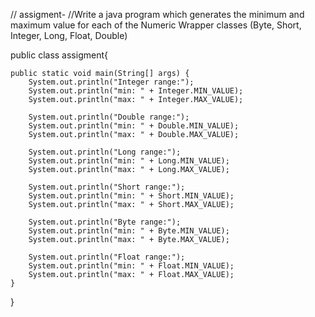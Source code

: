 // assigment-
//Write a java program which generates the minimum and maximum value for each of the Numeric Wrapper classes (Byte, Short, Integer, Long, Float, Double)


public class assigment{

	public static void main(String[] args) {
		System.out.println("Integer range:");
		System.out.println("min: " + Integer.MIN_VALUE);
		System.out.println("max: " + Integer.MAX_VALUE);

		System.out.println("Double range:");
		System.out.println("min: " + Double.MIN_VALUE);
		System.out.println("max: " + Double.MAX_VALUE);

		System.out.println("Long range:");
		System.out.println("min: " + Long.MIN_VALUE);
		System.out.println("max: " + Long.MAX_VALUE);

		System.out.println("Short range:");
		System.out.println("min: " + Short.MIN_VALUE);
		System.out.println("max: " + Short.MAX_VALUE);

		System.out.println("Byte range:");
		System.out.println("min: " + Byte.MIN_VALUE);
		System.out.println("max: " + Byte.MAX_VALUE);

		System.out.println("Float range:");
		System.out.println("min: " + Float.MIN_VALUE);
		System.out.println("max: " + Float.MAX_VALUE);
	}

}
